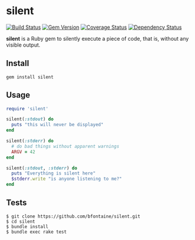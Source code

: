 # silent

[![Build Status](https://img.shields.io/travis/bfontaine/silent.svg)](https://travis-ci.org/bfontaine/silent)
[![Gem Version](https://img.shields.io/gem/v/silent.png)](http://badge.fury.io/rb/silent)
[![Coverage Status](https://img.shields.io/coveralls/bfontaine/silent.svg)](https://coveralls.io/r/bfontaine/silent)
[![Dependency Status](https://img.shields.io/gemnasium/bfontaine/silent.svg)](https://gemnasium.com/bfontaine/silent)

**silent** is a Ruby gem to silently execute a piece of code, that is, without
any visible output.

## Install

```
gem install silent
```

## Usage

```rb
require 'silent'

silent(:stdout) do
  puts "this will never be displayed"
end

silent(:stderr) do
  # do bad things without apparent warnings
  ARGV = 42
end

silent(:stdout, :stderr) do
  puts "Everything is silent here"
  $stderr.write "is anyone listening to me?"
end
```

## Tests

```
$ git clone https://github.com/bfontaine/silent.git
$ cd silent
$ bundle install
$ bundle exec rake test
```
